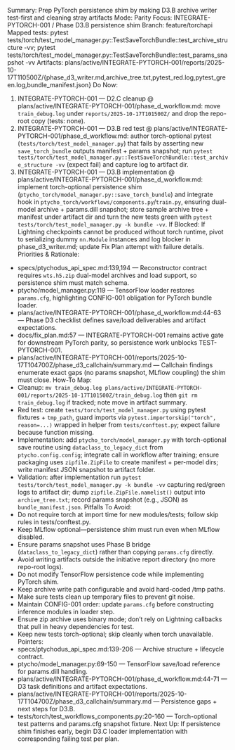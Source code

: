 Summary: Prep PyTorch persistence shim by making D3.B archive writer test-first and cleaning stray artifacts
Mode: Parity
Focus: INTEGRATE-PYTORCH-001 / Phase D3.B persistence shim
Branch: feature/torchapi
Mapped tests: pytest tests/torch/test_model_manager.py::TestSaveTorchBundle::test_archive_structure -vv; pytest tests/torch/test_model_manager.py::TestSaveTorchBundle::test_params_snapshot -vv
Artifacts: plans/active/INTEGRATE-PYTORCH-001/reports/2025-10-17T110500Z/{phase_d3_writer.md,archive_tree.txt,pytest_red.log,pytest_green.log,bundle_manifest.json}
Do Now:
1. INTEGRATE-PYTORCH-001 — D2.C cleanup @ plans/active/INTEGRATE-PYTORCH-001/phase_d_workflow.md: move `train_debug.log` under `reports/2025-10-17T101500Z/` and drop the repo-root copy (tests: none).
2. INTEGRATE-PYTORCH-001 — D3.B red test @ plans/active/INTEGRATE-PYTORCH-001/phase_d_workflow.md: author torch-optional pytest (`tests/torch/test_model_manager.py`) that fails by asserting new `save_torch_bundle` outputs manifest + params snapshot; run `pytest tests/torch/test_model_manager.py::TestSaveTorchBundle::test_archive_structure -vv` (expect fail) and capture log to artifact dir.
3. INTEGRATE-PYTORCH-001 — D3.B implementation @ plans/active/INTEGRATE-PYTORCH-001/phase_d_workflow.md: implement torch-optional persistence shim (`ptycho_torch/model_manager.py::save_torch_bundle`) and integrate hook in `ptycho_torch/workflows/components.py`/`train.py`, ensuring dual-model archive + params.dill snapshot; store sample archive tree + manifest under artifact dir and turn the new tests green with `pytest tests/torch/test_model_manager.py -k bundle -vv`.
If Blocked: If Lightning checkpoints cannot be produced without torch runtime, pivot to serializing dummy `nn.Module` instances and log blocker in phase_d3_writer.md; update Fix Plan attempt with failure details.
Priorities & Rationale:
- specs/ptychodus_api_spec.md:139,194 — Reconstructor contract requires `wts.h5.zip` dual-model archives and load support, so persistence shim must match schema.
- ptycho/model_manager.py:119 — TensorFlow loader restores `params.cfg`, highlighting CONFIG-001 obligation for PyTorch bundle loader.
- plans/active/INTEGRATE-PYTORCH-001/phase_d_workflow.md:44-63 — Phase D3 checklist defines save/load deliverables and artifact expectations.
- docs/fix_plan.md:57 — INTEGRATE-PYTORCH-001 remains active gate for downstream PyTorch parity, so persistence work unblocks TEST-PYTORCH-001.
- plans/active/INTEGRATE-PYTORCH-001/reports/2025-10-17T104700Z/phase_d3_callchain/summary.md — Callchain findings enumerate exact gaps (no params snapshot, MLflow coupling) the shim must close.
How-To Map:
- Cleanup: `mv train_debug.log plans/active/INTEGRATE-PYTORCH-001/reports/2025-10-17T101500Z/train_debug.log` then `git rm train_debug.log` if tracked; note move in artifact summary.
- Red test: create `tests/torch/test_model_manager.py` using pytest fixtures + `tmp_path`, guard imports via `pytest.importorskip("torch", reason=...)` wrapped in helper from `tests/conftest.py`; expect failure because function missing.
- Implementation: add `ptycho_torch/model_manager.py` with torch-optional save routine using `dataclass_to_legacy_dict` from `ptycho.config.config`; integrate call in workflow after training; ensure packaging uses `zipfile.ZipFile` to create manifest + per-model dirs; write manifest JSON snapshot to artifact folder.
- Validation: after implementation run `pytest tests/torch/test_model_manager.py -k bundle -vv` capturing red/green logs to artifact dir; dump `zipfile.ZipFile.namelist()` output into `archive_tree.txt`; record params snapshot (e.g., JSON) as `bundle_manifest.json`.
Pitfalls To Avoid:
- Do not require torch at import time for new modules/tests; follow skip rules in tests/conftest.py.
- Keep MLflow optional—persistence shim must run even when MLflow disabled.
- Ensure params snapshot uses Phase B bridge (`dataclass_to_legacy_dict`) rather than copying `params.cfg` directly.
- Avoid writing artifacts outside the initiative report directory (no more repo-root logs).
- Do not modify TensorFlow persistence code while implementing PyTorch shim.
- Keep archive write path configurable and avoid hard-coded /tmp paths.
- Make sure tests clean up temporary files to prevent git noise.
- Maintain CONFIG-001 order: update `params.cfg` before constructing inference modules in loader step.
- Ensure zip archive uses binary mode; don’t rely on Lightning callbacks that pull in heavy dependencies for test.
- Keep new tests torch-optional; skip cleanly when torch unavailable.
Pointers:
- specs/ptychodus_api_spec.md:139-206 — Archive structure + lifecycle contract.
- ptycho/model_manager.py:69-150 — TensorFlow save/load reference for params.dill handling.
- plans/active/INTEGRATE-PYTORCH-001/phase_d_workflow.md:44-71 — D3 task definitions and artifact expectations.
- plans/active/INTEGRATE-PYTORCH-001/reports/2025-10-17T104700Z/phase_d3_callchain/summary.md — Persistence gaps + next steps for D3.B.
- tests/torch/test_workflows_components.py:20-160 — Torch-optional test patterns and params.cfg snapshot fixture.
Next Up: If persistence shim finishes early, begin D3.C loader implementation with corresponding failing test per plan.
